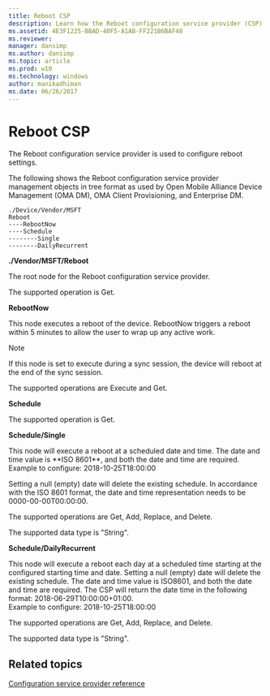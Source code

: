 ```yaml
---
title: Reboot CSP
description: Learn how the Reboot configuration service provider (CSP) is used to configure reboot settings.
ms.assetid: 4E3F1225-BBAD-40F5-A1AB-FF221B6BAF48
ms.reviewer: 
manager: dansimp
ms.author: dansimp
ms.topic: article
ms.prod: w10
ms.technology: windows
author: manikadhiman
ms.date: 06/26/2017
---
```


# Reboot CSP


The Reboot configuration service provider is used to configure reboot settings.

The following shows the Reboot configuration service provider management objects in tree format as used by Open Mobile Alliance Device Management (OMA DM), OMA Client Provisioning, and Enterprise DM.
```
./Device/Vendor/MSFT
Reboot
----RebootNow
----Schedule
--------Single
--------DailyRecurrent
```
<a href="" id="--vendor-msft-reboot"></a>**./Vendor/MSFT/Reboot**  
<p>The root node for the Reboot configuration service provider.</p>

<p>The supported operation is Get.</p>

<a href="" id="rebootnow"></a>**RebootNow**  
<p>This node executes a reboot of the device. RebootNow triggers a reboot within 5 minutes to allow the user to wrap up any active work.</p>

> [!NOTE]
> If this node is set to execute during a sync session, the device will reboot at the end of the sync session.

<p>The supported operations are Execute and Get.</p>

<a href="" id="schedule"></a>**Schedule**  
<p>The supported operation is Get.</p>

<a href="" id="schedule-single"></a>**Schedule/Single**  
<p>This node will execute a reboot at a scheduled date and time. The date and time value is **ISO 8601**, and both the date and time are required.  </br>
Example to configure: 2018-10-25T18:00:00</p>

Setting a null (empty) date will delete the existing schedule. In accordance with the ISO 8601 format, the date and time representation needs to be 0000-00-00T00:00:00.

<p>The supported operations are Get, Add, Replace, and Delete.</p>

<p>The supported data type is "String".</p>

<a href="" id="schedule-dailyrecurrent"></a>**Schedule/DailyRecurrent**  
<p>This node will execute a reboot each day at a scheduled time starting at the configured starting time and date. Setting a null (empty) date will delete the existing schedule. The date and time value is ISO8601, and both the date and time are required. The CSP will return the date time in the following format: 2018-06-29T10:00:00+01:00.  </br>
Example to configure: 2018-10-25T18:00:00</p>

<p>The supported operations are Get, Add, Replace, and Delete.</p>

<p>The supported data type is "String".</p>

## Related topics


[Configuration service provider reference](configuration-service-provider-reference.md)
